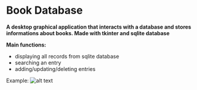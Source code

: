 # Book Database

**A desktop graphical application that interacts with a database and stores informations about books. 
Made with tkinter and sqlite database**

**Main functions:**
- displaying all records from sqlite database
- searching an entry
- adding/updating/deleting entries

Example: 
![alt text](https://raw.githubusercontent.com/dawidbudzynski/book_database_tkinter/master/example.gif)
